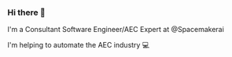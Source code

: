 ### Hi there 👋

I'm a Consultant Software Engineer/AEC Expert at @Spacemakerai

I'm helping to automate the AEC industry 💻
